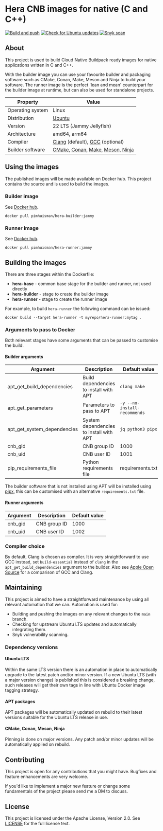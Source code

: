 # Hera CNB images for native (C and C++)
[![Build and push](https://github.com/pim-huisman/hera-images/actions/workflows/build-and-push.yml/badge.svg)](https://github.com/pim-huisman/hera-images/actions/workflows/build-and-push.yml) 
[![Check for Ubuntu updates](https://github.com/pim-huisman/hera-images/actions/workflows/check-ubuntu-updates.yml/badge.svg)](https://github.com/pim-huisman/hera-images/actions/workflows/check-ubuntu-updates.yml) 
[![Snyk scan](https://github.com/pim-huisman/hera-images/actions/workflows/snyk-scan.yml/badge.svg)](https://github.com/pim-huisman/hera-images/actions/workflows/snyk-scan.yml)

## About
This project is used to build Cloud Native Buildpack ready images for native applications written in C and C++.

With the builder image you can use your favourite builder and packaging software such as CMake, Conan, Make, Meson and Ninja to build your software. The runner image is the perfect 'lean and mean' counterpart for the builder image at runtime, but can also be used for standalone projects.

| Property         | Value                                                                                                                                                               |
|------------------|---------------------------------------------------------------------------------------------------------------------------------------------------------------------|
| Operating system | Linux                                                                                                                                                               |
| Distribution     | [Ubuntu](https://ubuntu.com)                                                                                                                                        |
| Version          | 22 LTS (Jammy Jellyfish)                                                                                                                                            |
| Architecture     | amd64, arm64                                                                                                                                                        |
| Compiler         | [Clang](https://clang.llvm.org) (default), [GCC](https://gcc.gnu.org) (optional)                                                                                    |
| Builder software | [CMake](https://cmake.org), [Conan](https://conan.io), [Make](https://www.gnu.org/software/make), [Meson](https://mesonbuild.com), [Ninja](https://ninja-build.org) |


## Using the images
The published images will be made available on Docker hub. This project contains the source and is used to build the images.

### Builder image
See [Docker hub](https://hub.docker.com/r/pimhuisman/hera-builder).

```docker pull pimhuisman/hera-builder:jammy```

### Runner image
See [Docker hub](https://hub.docker.com/r/pimhuisman/hera-runner).

```docker pull pimhuisman/hera-runner:jammy```

## Building the images
There are three stages within the Dockerfile:
- **hera-base** - common base stage for the builder and runner, not used directly
- **hera-builder** - stage to create the builder image
- **hera-runner** - stage to create the runner image

For example, to build `hera-runner` the following command can be issued:

```docker build --target hera-runner -t myrepo/hera-runner:mytag .```

### Arguments to pass to Docker
Both relevant stages have some arguments that can be passed to customise the build.

#### Builder arguments

| Argument                    | Description                             | Default value                |
|-----------------------------|-----------------------------------------|------------------------------|
| apt_get_build_dependencies  | Build dependencies to install with APT  | `clang make`                 |
| apt_get_parameters          | Parameters to pass to APT               | `-y --no-install-recommends` |
| apt_get_system_dependencies | System dependencies to install with APT | `jq python3 pipx`            |
| cnb_gid                     | CNB group ID                            | 1000                         |
| cnb_uid                     | CNB user ID                             | 1001                         |
| pip_requirements_file       | Python requirements file                | requirements.txt             |

The builder software that is not installed using APT will be installed using [pipx](https://pipx.pypa.io), this can be customised with an alternative `requirements.txt` file.

#### Runner arguments

| Argument                    | Description                              | Default value               |
|-----------------------------|------------------------------------------|-----------------------------|
| cnb_gid                     | CNB group ID                             | 1000                        |
| cnb_uid                     | CNB user ID                              | 1002                        |

### Compiler choice
By default, Clang is chosen as compiler. It is very straightforward to use GCC instead, set `build-essential` instead of `clang` in the `apt_get_build_dependencies` argument to the builder.
Also see [Apple Open Source](https://opensource.apple.com/source/clang/clang-23/clang/tools/clang/www/comparison.html#gcc) for a comparison of GCC and Clang.

## Maintaining
This project is aimed to have a straightforward maintenance by using all relevant automation that we can. Automation is used for:
- Building and pushing the images on any relevant changes to the `main` branch.
- Checking for upstream Ubuntu LTS updates and automatically integrating them.
- Snyk vulnerability scanning.

### Dependency versions
#### Ubuntu LTS
Within the same LTS version there is an automation in place to automatically upgrade to the latest patch and/or minor version. 
If a new Ubuntu LTS (with a major version change) is published this is considered a breaking change, such releases will get their own tags in line with Ubuntu Docker image tagging strategy.

#### APT packages
APT packages will be automatically updated on rebuild to their latest versions suitable for the Ubuntu LTS release in use.

#### CMake, Conan, Meson, Ninja
Pinning is done on major versions. Any patch and/or minor updates will be automatically applied on rebuild.

## Contributing
This project is open for any contributions that you might have. Bugfixes and feature enhancements are very welcome.

If you'd like to implement a major new feature or change some fundamentals of the project please send me a DM to discuss.

## License
This project is licensed under the Apache License, Version 2.0. See [LICENSE](LICENSE) for the full license text.